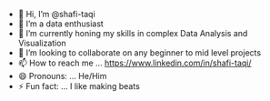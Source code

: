 - 👋 Hi, I’m @shafi-taqi
- 👀 I’m a data enthusiast
- 🌱 I’m currently honing my skills in complex Data Analysis and Visualization
- 💞️ I’m looking to collaborate on any beginner to mid level projects
- 📫 How to reach me ... 
https://www.linkedin.com/in/shafi-taqi/
- 😄 Pronouns: ... He/Him
- ⚡ Fun fact: ... I like making beats

<!---
shafi-taqi/shafi-taqi is a ✨ special ✨ repository because its `README.md` (this file) appears on your GitHub profile.
You can click the Preview link to take a look at your changes.
--->
